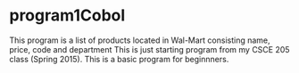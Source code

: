 # program1Cobol
This program is a list of products located in Wal-Mart consisting name, price, code and department 
This is just starting program from my CSCE 205 class (Spring 2015).
This is a basic program for beginnners.
